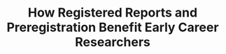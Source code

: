---
title: How Registered Reports and Preregistration Benefit Early Career Researchers
category: workshops
tag:
- OSF
- news
excerpt: Learn how to increase the credibility of your work through preregistration and Registered Reports. In this webinar, Chris Chambers (Professor, Cardiff University Brain Research Imaging Centre) will discuss the benefits that scientists gain from having work peer reviewed before results are known. David Mellor (Project Manager, Center for Open Science) will discuss how researchers can combine Registered Reports with the Preregistration Challenge using the tools on the Open Science Framework to support both. Intended audience&#58; Researchers and scientists who are considering about would like to learn more about about preregistration or submitting an article as a Registered Report. By the end of the webinar, attendees will know what Registered Reports are, what problems they address, where they can be submitted, and how to use the Open Science Framework to create a preregistration. 

link: https://zoom.us/webinar/register/cd31e4ccb6b73bbc66858a512be5123a?utm_source=Open+Science+Framework+General&utm_campaign=609a7fb7bb-Webinar_Series_for_November_December10_18_2016&utm_medium=email&utm_term=0_c5fabe3548-609a7fb7bb-321263253
--- 